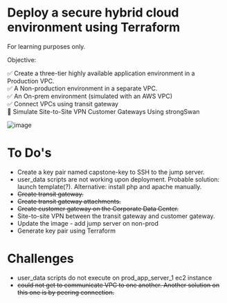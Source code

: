 # Deploy a secure hybrid cloud environment using Terraform
For learning purposes only.

Objective:

:white_check_mark:    Create a three-tier highly available application environment in a Production VPC. <br>
:white_check_mark:    A Non-production environment in a separate VPC. <br>
:white_check_mark:    An On-prem environment (simulated with an AWS VPC) <br>
:white_check_mark:    Connect VPCs using transit gateway <br>
:black_square_button: Simulate Site-to-Site VPN Customer Gateways Using strongSwan <br>

![image](https://github.com/kalibri-actual/fields-c9t2-capstone/assets/155348375/d6d73526-acbb-4450-ac56-5da6c48ca5d7)

# To Do's
- Create a key pair named capstone-key to SSH to the jump server.
- user_data scripts are not working upon deployment. Probable solution: launch template(?). Alternative: install php and apache manually.
- ~~Create transit gateway.~~
- ~~Create transit gateway attachments.~~
- ~~Create customer gateway on the Corporate Data Center.~~
- Site-to-site VPN between the transit gateway and customer gateway.
- Update the image - add jump server on non-prod
- Generate key pair using Terraform

# Challenges
- user_data scripts do not execute on prod_app_server_1 ec2 instance
- ~~could not get to communicate VPC to one another. Another solution on this one is by peering connection.~~
